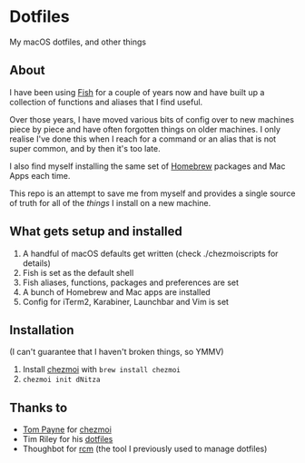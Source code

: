# Dotfiles

My macOS dotfiles, and other things

## About

I have been using [Fish](https://fishshell.com) for a couple of years now and have built up a collection of functions and aliases that I find useful.

Over those years, I have moved various bits of config over to new machines piece by piece and have often forgotten things on older machines. I only realise I've done this when I reach for a command or an alias that is not super common, and by then it's too late.

I also find myself installing the same set of [Homebrew](https://brew.sh) packages and Mac Apps each time.

This repo is an attempt to save me from myself and provides a single source of truth for all of the _things_ I install on a new machine.


## What gets setup and installed

1. A handful of macOS defaults get written (check ./chezmoiscripts for details)
2. Fish is set as the default shell
3. Fish aliases, functions, packages and preferences are set
4. A bunch of Homebrew and Mac apps are installed
5. Config for iTerm2, Karabiner, Launchbar and Vim is set


## Installation

(I can't guarantee that I haven't broken things, so YMMV)

1. Install [chezmoi](https://www.chezmoi.io) with `brew install chezmoi`
2. `chezmoi init dNitza`

## Thanks to
- [Tom Payne](https://github.com/twpayne) for [chezmoi](https://github.com/twpayne/chezmoi/)
- Tim Riley for his [dotfiles](https://github.com/timriley/dotfiles)
- Thoughbot for [rcm](https://github.com/thoughtbot/rcm) (the tool I previously used to manage dotfiles)